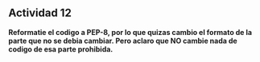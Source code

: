 ﻿## Actividad 12

**Reformatie el codigo a PEP-8, por lo que quizas cambio el formato de la parte que no se debia cambiar.
Pero aclaro que NO cambie nada de codigo de esa parte prohibida.**